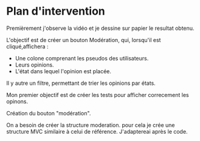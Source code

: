 # Plan d'intervention
Premièrement j'observe la vidéo et je dessine sur papier le resultat obtenu.

L'objectif est de créer un bouton Modération, qui, lorsqu'il est cliqué,affichera :
- Une colone comprenant les pseudos des utilisateurs.
- Leurs opinions.
- L'état dans lequel l'opinion est placée.

Il y autre un filtre, permettant de trier les opinions par états.

Mon premier objectif est de créer les tests pour afficher correcement les opinons.


Création du bouton "modération".

On a besoin de créer la structure moderation. pour cela je crée une structure MVC similaire à celui de référence. J'adaptereai après le code.

